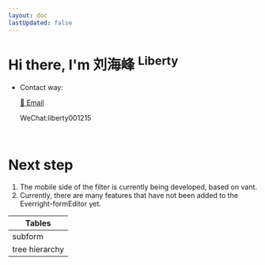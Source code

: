 ```yaml
---
layout: doc
lastUpdated: false
---
```


# Hi there, I'm 刘海峰 <sup>Liberty</sup>

- Contact way:

  <a href="mailto:zhuizhuidea@gmail.com">:email: Email</a>

  WeChat:liberty001215

<VPTeamMembers size="small" :members="members" />

<br/>

# Next step

1. The mobile side of the filter is currently being developed, based on vant.
2. Currently, there are many features that have not been added to the Everright-formEditor yet.

| Tables         |
|----------------|
| subform        |
| tree hierarchy |

<script setup>
import {
  VPTeamMembers
} from 'vitepress/theme'
const members = [
  {
    avatar: 'https://github.com/Liberty-liu.png',
    name: 'Liberty',
    title: 'Creator',
    links: [
      { icon: 'github', link: 'https://github.com/Liberty-liu' }
    ],
    sponsor: 'https://afdian.net/a/Liberty-liu',
    desc: `
    `
  }
]
</script>


